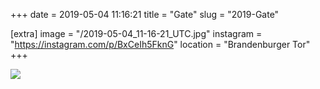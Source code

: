 +++
date = 2019-05-04 11:16:21
title = "Gate"
slug = "2019-Gate"

[extra]
image = "/2019-05-04_11-16-21_UTC.jpg"
instagram = "https://instagram.com/p/BxCeIh5FknG"
location = "Brandenburger Tor"
+++

<img src="/2019-05-04_11-16-21_UTC.jpg" />
